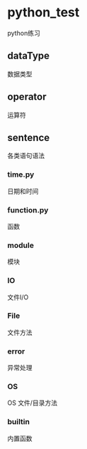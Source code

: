 # python_test
python练习

## dataType
数据类型

## operator
运算符

## sentence
各类语句语法

### time.py
日期和时间

### function.py
函数

### module
模块

### IO
文件I/O

### File
文件方法

### error
异常处理

### OS
OS 文件/目录方法

### builtin
内置函数
